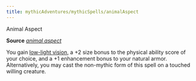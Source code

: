 ```yaml
---
title: mythicAdventures/mythicSpells/animalAspect
---
```

Animal Aspect

**Source** [_animal aspect_](ultimateCombat/spells/animalAspect#_animal-aspect)

You gain [low-light vision](monsters/universalMonsterRules#_low-light-vision), a +2 size bonus to the physical ability score of your choice, and a +1 enhancement bonus to your natural armor. Alternatively, you may cast the non-mythic form of this spell on a touched willing creature.

